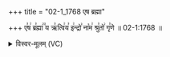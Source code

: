 +++
title = "02-1_1768 एष ब्रह्मा"

+++
ए꣣ष꣢ ब्र꣣ह्मा꣢꣫ य ऋ꣣त्वि꣢य꣣ इ꣢न्द्रो꣣ ना꣡म꣢ श्रु꣣तो꣢ गृ꣣णे ॥ 02-1:1768 ॥

<details><summary>विस्वर-मूलम् (VC)</summary>

एष ब्रह्मा य ऋत्विय इन्द्रो नाम श्रुतो गृणे ॥१७६८॥
</details>